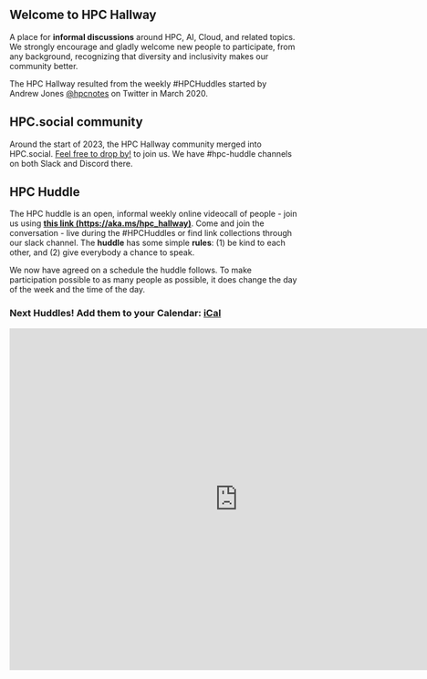 ## Welcome to HPC Hallway

A place for **informal discussions** around HPC, AI, Cloud, and related topics.
We strongly encourage and gladly welcome new people to participate, from any background, recognizing that diversity and inclusivity makes our community better.

The HPC Hallway resulted from the weekly #HPCHuddles started by Andrew Jones [@hpcnotes](https://twitter.com/hpcnotes) on Twitter in March 2020.

## HPC.social community
Around the start of 2023, the HPC Hallway community merged into HPC.social. [Feel free to drop by!](https://hpc.social/projects/chat/) to join us. We have #hpc-huddle channels on both Slack and Discord there.

## HPC Huddle

The HPC huddle is an open, informal weekly online videocall of people - join us using [**this link (https://aka.ms/hpc_hallway)**](https://aka.ms/hpc_hallway).
Come and join the conversation - live during the #HPCHuddles or find link collections through our slack channel.
The **huddle** has some simple **rules**: (1) be kind to each other, and (2) give everybody a chance to speak.

We now have agreed on a schedule the huddle follows.
To make participation possible to as many people as possible, it does change the day of the week and the time of the day.

### Next Huddles! Add them to your Calendar: [iCal](hpc-hallway.ics)

<iframe src="https://calendar.google.com/calendar/embed?src=nc60mrmd8vsj1qn6p4qeosbcivtrm7fb%40import.calendar.google.com" style="border: 0" width="800" height="600" frameborder="0" scrolling="no"></iframe>


